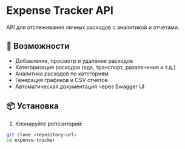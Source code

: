 # Expense Tracker API

API для отслеживания личных расходов с аналитикой и отчетами.

## 🚀 Возможности

- Добавление, просмотр и удаление расходов
- Категоризация расходов (еда, транспорт, развлечения и т.д.)
- Аналитика расходов по категориям
- Генерация графиков и CSV отчетов
- Автоматическая документация через Swagger UI

## 📦 Установка

1. Клонируйте репозиторий:
```bash
git clone <repository-url>
cd expense-tracker